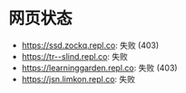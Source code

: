 # 网页状态
- https://ssd.zockq.repl.co: 失败 (403)
- https://tr--slind.repl.co: 失败
- https://learninggarden.repl.co: 失败 (403)
- https://jsn.limkon.repl.co: 失败
